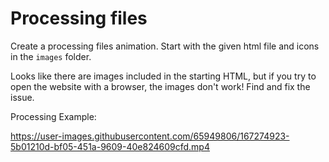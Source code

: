 # Processing files

Create a processing files animation. Start with the given html file and icons in the `images` folder.

Looks like there are images included in the starting HTML, but if you try to open the website with a browser, the images don't work! Find and fix the issue.

Processing Example:

https://user-images.githubusercontent.com/65949806/167274923-5b01210d-bf05-451a-9609-40e824609cfd.mp4

